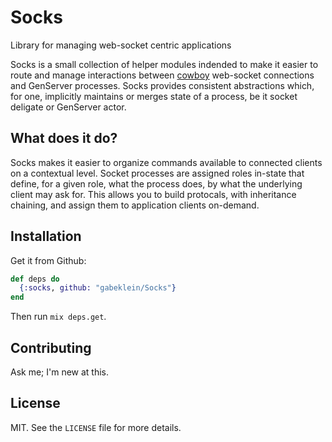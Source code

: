 Socks
========

Library for managing web-socket centric applications

Socks is a small collection of helper modules indended to make it easier
to route and manage interactions between [cowboy](https://github.com/ninenines/cowboy) web-socket connections and GenServer
processes. Socks provides consistent abstractions which, for one, implicitly 
maintains or merges state of a process, be it socket deligate or GenServer actor. 

## What does it do?

Socks makes it easier to organize commands available to connected clients on a 
contextual level. Socket processes are assigned roles in-state that define, for
a given role, what the process does, by what the underlying client may ask for. 
This allows you to build protocals, with inheritance chaining, and assign them to 
application clients on-demand.

## Installation

Get it from Github:

```elixir
def deps do
  {:socks, github: "gabeklein/Socks"}
end
```

Then run `mix deps.get`.

## Contributing
Ask me; I'm new at this.

## License
MIT. See the `LICENSE` file for more details.